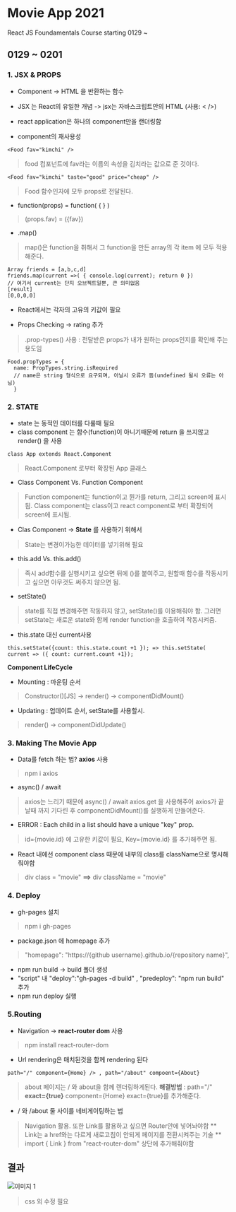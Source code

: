 # Movie App 2021

React JS Foundamentals Course
starting 0129 ~

## 0129 ~ 0201
### 1. JSX & PROPS
* Component -> HTML 을 반환하는 함수 
* JSX 는 React의 유일한 개념
-> jsx는 자바스크립트안의 HTML (사용: < />)

* react application은 하나의 component만을 랜더링함
* component의 재사용성 
```
<Food fav="kimchi" />
```
> food 컴포넌트에 fav라는 이름의 속성을 김치라는 값으로 준 것이다.
```
<Food fav="kimchi" taste="good" price="cheap" />
```
> Food 함수인자에 모두 props로 전달된다.

* function(props) = function( { } )
> (props.fav) = ({fav})

* .map()
> map()은 function을 취해서 그 function을 만든 array의 각 item 에 모두 적용해준다.
```
Array friends = [a,b,c,d]
friends.map(current =>( { console.log(current); return 0 })
// 여기서 current는 단지 오브젝트일뿐, 큰 의미없음
[result]
[0,0,0,0]
```

* React에서는 각자의 고유의 키값이 필요

* Props Checking -> rating 추가
> .prop-types() 사용 : 전달받은 props가 내가 원하는 props인지를 확인해 주는 용도임
```
Food.propTypes = {
  name: PropTypes.string.isRequired
  // name은 string 형식으로 요구되며, 아닐시 오류가 뜸(undefined 될시 오류는 아님)
  }
```

### 2. STATE
* state 는 동적인 데이터를 다룰때 필요
* class component 는 함수(function)이 아니기때문에 return 을 쓰지않고 render() 을 사용
```
class App extends React.Component
```
> React.Component 로부터 확장된 App 클래스
* Class Component Vs. Function Component
> Function component는 function이고 뭔가를 return, 그리고 screen에 표시됨.
> Class component는 class이고 react component로 부터 확장되어 screen에 표시됨.

* Clas Component -> **State** 를 사용하기 위해서
> State는 변경이가능한 데이터를 넣기위해 필요

* this.add Vs. this.add()
> 즉시 add함수를 실행시키고 싶으면 뒤에 ()를 붙여주고, 원할때 함수를 작동시키고 싶으면 아무것도 써주지 않으면 됨.

* setState()
> state를 직접 변경해주면 작동하지 않고, setState()를 이용해줘야 함. 그러면 setState는 새로운 state와 함께 render function을 호출하여 작동시켜줌.
* this.state 대신 current사용
```
this.setState({count: this.state.count +1 }); => this.setState( current => ({ count: current.count +1});
```
**Component LifeCycle**
+ Mounting : 마운팅 순서
> Constructor()[JS] -> render() -> componentDidMount() 
* Updating : 업데이트 순서, setState를 사용할시.
> render() -> componentDidUpdate()

### 3. Making The Movie App
* Data를 fetch 하는 법? **axios** 사용
> npm i axios
* async() / await
> axios는 느리기 때문에 async() / await axios.get 을 사용해주어 axios가 끝날때 까지 기다린 후 componentDidMount()를 실행하게 만들어준다.
* ERROR : Each child in a list should have a unique "key" prop.
> id={movie.id} 에 고유한 키값이 필요, Key={movie.id} 를 추가해주면 됨.
* React 내에선 component class 때문에 내부의 class를 className으로 명시해줘야함
> div class = "movie" **==>** div className = "movie"

### 4. Deploy
* gh-pages 설치
> npm i gh-pages
* package.json 에 homepage 추가
> "homepage": "https://{github username}.github.io/{repository name}",
* npm run build -> build 폴더 생성
* "script" 내 "deploy":"gh-pages -d build" , "predeploy": "npm run build" 추가
* npm run deploy 실행

### 5.Routing
* Navigation -> **react-router dom** 사용
> npm install react-router-dom
* Url rendering은 매치된것을 함께 rendering 된다
```
path="/" component={Home} /> , path="/about" compoent={About}
```
> about 페이지는 / 와 about을 함께 렌더링하게된다.
**해결방법** : path="/" **exact={true}** component={Home} 
> exact={true}를 추가해준다.
* / 와 /about 둘 사이를 네비게이팅하는 법
> Navigation 활용. 또한 Link를 활용하고 싶으면 Router안에 넣어놔야함
** Link는 a href와는 다르게 새로고침이 안되게 페이지를 전환시켜주는 기술 **
> import { Link } from "react-router-dom" 상단에 추가해줘야함
## 결과
![이미지 1](https://user-images.githubusercontent.com/56250064/106389774-b13e7400-6391-11eb-97a8-4637ca09757c.png)
> css 외 수정 필요

